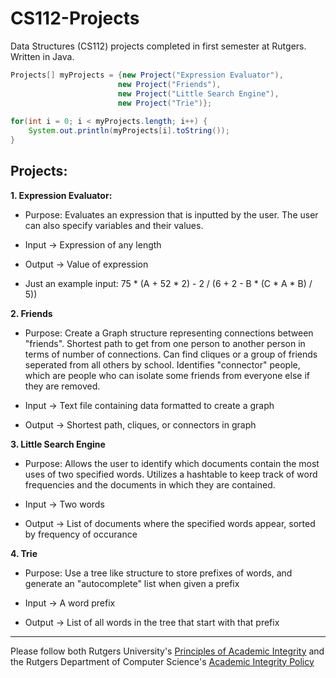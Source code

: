 # CS112-Projects
Data Structures (CS112) projects completed in first semester at Rutgers.
Written in Java.

```java
Projects[] myProjects = {new Project("Expression Evaluator"),
                        new Project("Friends"),
                        new Project("Little Search Engine"),
                        new Project("Trie")};
            
for(int i = 0; i < myProjects.length; i++) {
    System.out.println(myProjects[i].toString());
}
```


## Projects:

**1. Expression Evaluator:**

  * Purpose: Evaluates an expression that is inputted by the user.
           The user can also specify variables and their values.

  * Input -> Expression of any length
  * Output -> Value of expression
  
  * Just an example input: 75 * (A + 52 * 2) - 2 / (6 + 2 - B * (C * A * B) / 5))
  
  
**2. Friends**
  
  * Purpose: Create a Graph structure representing connections between "friends".
             Shortest path to get from one person to another person in terms of number of connections.
             Can find cliques or a group of friends seperated from all others by school.
             Identifies "connector" people, which are people who can isolate some friends from everyone 
             else if they are removed.
           

  * Input -> Text file containing data formatted to create a graph
  * Output -> Shortest path, cliques, or connectors in graph
  
  
**3. Little Search Engine**

  * Purpose: Allows the user to identify which documents contain the most uses of two specified words.
           Utilizes a hashtable to keep track of word frequencies and the documents in which they are contained.

  * Input -> Two words
  * Output -> List of documents where the specified words appear, sorted by frequency of occurance
  
  
**4. Trie**
  
  * Purpose: Use a tree like structure to store prefixes of words, and generate an "autocomplete" list when given a prefix
  
  * Input -> A word prefix
  * Output -> List of all words in the tree that start with that prefix
  
  
  
  
-----------------------------------------------------------------------------------------------------------------------------  
  
Please follow both Rutgers University's [Principles of Academic Integrity](http://academicintegrity.rutgers.edu/academic-integrity-policy/) and the Rutgers Department of Computer Science's [Academic Integrity Policy](https://www.cs.rutgers.edu/academic-integrity/programming-assignments)
